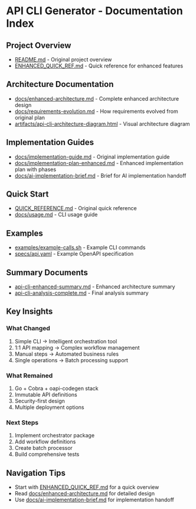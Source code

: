 # API CLI Generator - Documentation Index

## Project Overview
- [README.md](README.md) - Original project overview
- [ENHANCED_QUICK_REF.md](ENHANCED_QUICK_REF.md) - Quick reference for enhanced features

## Architecture Documentation
- [docs/enhanced-architecture.md](docs/enhanced-architecture.md) - Complete enhanced architecture design
- [docs/requirements-evolution.md](docs/requirements-evolution.md) - How requirements evolved from original plan
- [artifacts/api-cli-architecture-diagram.html](../../artifacts/api-cli-architecture-diagram.html) - Visual architecture diagram

## Implementation Guides
- [docs/implementation-guide.md](docs/implementation-guide.md) - Original implementation guide
- [docs/implementation-plan-enhanced.md](docs/implementation-plan-enhanced.md) - Enhanced implementation plan with phases
- [docs/ai-implementation-brief.md](docs/ai-implementation-brief.md) - Brief for AI implementation handoff

## Quick Start
- [QUICK_REFERENCE.md](QUICK_REFERENCE.md) - Original quick reference
- [docs/usage.md](docs/usage.md) - CLI usage guide

## Examples
- [examples/example-calls.sh](examples/example-calls.sh) - Example CLI commands
- [specs/api.yaml](specs/api.yaml) - Example OpenAPI specification

## Summary Documents
- [api-cli-enhanced-summary.md](../../documents/api-cli-enhanced-summary.md) - Enhanced architecture summary
- [api-cli-analysis-complete.md](../../documents/api-cli-analysis-complete.md) - Final analysis summary

## Key Insights

### What Changed
1. Simple CLI → Intelligent orchestration tool
2. 1:1 API mapping → Complex workflow management
3. Manual steps → Automated business rules
4. Single operations → Batch processing support

### What Remained
1. Go + Cobra + oapi-codegen stack
2. Immutable API definitions
3. Security-first design
4. Multiple deployment options

### Next Steps
1. Implement orchestrator package
2. Add workflow definitions
3. Create batch processor
4. Build comprehensive tests

## Navigation Tips
- Start with [ENHANCED_QUICK_REF.md](ENHANCED_QUICK_REF.md) for a quick overview
- Read [docs/enhanced-architecture.md](docs/enhanced-architecture.md) for detailed design
- Use [docs/ai-implementation-brief.md](docs/ai-implementation-brief.md) for implementation handoff
